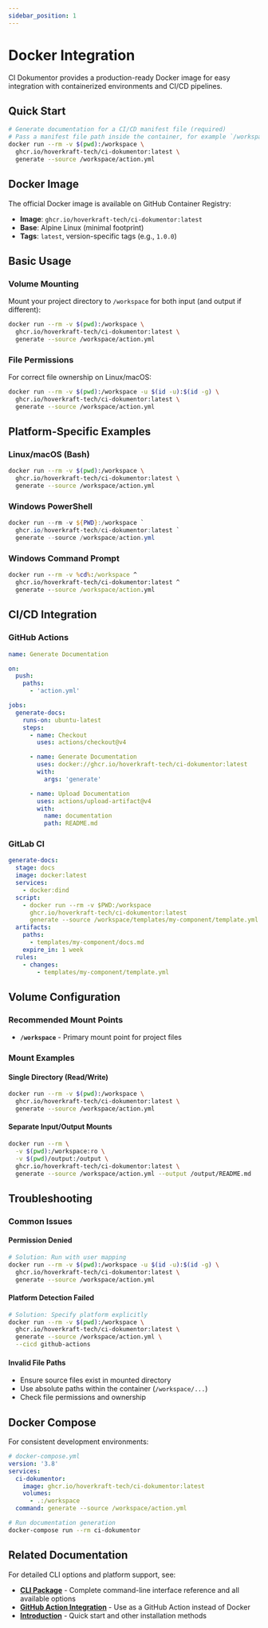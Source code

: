 ```yaml
---
sidebar_position: 1
---
```


# Docker Integration

CI Dokumentor provides a production-ready Docker image for easy integration with containerized environments and CI/CD pipelines.

## Quick Start

```bash
# Generate documentation for a CI/CD manifest file (required)
# Pass a manifest file path inside the container, for example `/workspace/action.yml`
docker run --rm -v $(pwd):/workspace \
  ghcr.io/hoverkraft-tech/ci-dokumentor:latest \
  generate --source /workspace/action.yml
```

## Docker Image

The official Docker image is available on GitHub Container Registry:

- **Image**: `ghcr.io/hoverkraft-tech/ci-dokumentor:latest`
- **Base**: Alpine Linux (minimal footprint)
- **Tags**: `latest`, version-specific tags (e.g., `1.0.0`)

## Basic Usage

### Volume Mounting

Mount your project directory to `/workspace` for both input (and output if different):

```bash
docker run --rm -v $(pwd):/workspace \
  ghcr.io/hoverkraft-tech/ci-dokumentor:latest \
  generate --source /workspace/action.yml
```

### File Permissions

For correct file ownership on Linux/macOS:

```bash
docker run --rm -v $(pwd):/workspace -u $(id -u):$(id -g) \
  ghcr.io/hoverkraft-tech/ci-dokumentor:latest \
  generate --source /workspace/action.yml
```

## Platform-Specific Examples

### Linux/macOS (Bash)

```bash
docker run --rm -v $(pwd):/workspace \
  ghcr.io/hoverkraft-tech/ci-dokumentor:latest \
  generate --source /workspace/action.yml
```

### Windows PowerShell

```powershell
docker run --rm -v ${PWD}:/workspace `
  ghcr.io/hoverkraft-tech/ci-dokumentor:latest `
  generate --source /workspace/action.yml
```

### Windows Command Prompt

```cmd
docker run --rm -v %cd%:/workspace ^
  ghcr.io/hoverkraft-tech/ci-dokumentor:latest ^
  generate --source /workspace/action.yml
```

## CI/CD Integration

### GitHub Actions

```yaml
name: Generate Documentation

on:
  push:
    paths:
      - 'action.yml'

jobs:
  generate-docs:
    runs-on: ubuntu-latest
    steps:
      - name: Checkout
        uses: actions/checkout@v4

      - name: Generate Documentation
        uses: docker://ghcr.io/hoverkraft-tech/ci-dokumentor:latest
        with:
          args: 'generate'

      - name: Upload Documentation
        uses: actions/upload-artifact@v4
        with:
          name: documentation
          path: README.md
```

### GitLab CI

```yaml
generate-docs:
  stage: docs
  image: docker:latest
  services:
    - docker:dind
  script:
    - docker run --rm -v $PWD:/workspace
      ghcr.io/hoverkraft-tech/ci-dokumentor:latest
      generate --source /workspace/templates/my-component/template.yml
  artifacts:
    paths:
      - templates/my-component/docs.md
    expire_in: 1 week
  rules:
    - changes:
        - templates/my-component/template.yml
```

## Volume Configuration

### Recommended Mount Points

- **`/workspace`** - Primary mount point for project files

### Mount Examples

#### Single Directory (Read/Write)

```bash
docker run --rm -v $(pwd):/workspace \
  ghcr.io/hoverkraft-tech/ci-dokumentor:latest \
  generate --source /workspace/action.yml
```

#### Separate Input/Output Mounts

```bash
docker run --rm \
  -v $(pwd):/workspace:ro \
  -v $(pwd)/output:/output \
  ghcr.io/hoverkraft-tech/ci-dokumentor:latest \
  generate --source /workspace/action.yml --output /output/README.md
```

## Troubleshooting

### Common Issues

#### Permission Denied

```bash
# Solution: Run with user mapping
docker run --rm -v $(pwd):/workspace -u $(id -u):$(id -g) \
  ghcr.io/hoverkraft-tech/ci-dokumentor:latest \
  generate --source /workspace/action.yml
```

#### Platform Detection Failed

```bash
# Solution: Specify platform explicitly
docker run --rm -v $(pwd):/workspace \
  ghcr.io/hoverkraft-tech/ci-dokumentor:latest \
  generate --source /workspace/action.yml \
  --cicd github-actions
```

#### Invalid File Paths

- Ensure source files exist in mounted directory
- Use absolute paths within the container (`/workspace/...`)
- Check file permissions and ownership

## Docker Compose

For consistent development environments:

```yaml
# docker-compose.yml
version: '3.8'
services:
  ci-dokumentor:
    image: ghcr.io/hoverkraft-tech/ci-dokumentor:latest
    volumes:
      - .:/workspace
  command: generate --source /workspace/action.yml
```

```bash
# Run documentation generation
docker-compose run --rm ci-dokumentor
```

## Related Documentation

For detailed CLI options and platform support, see:

- **[CLI Package](../packages/cli)** - Complete command-line interface reference and all available options
- **[GitHub Action Integration](./github-action)** - Use as a GitHub Action instead of Docker
- **[Introduction](../intro)** - Quick start and other installation methods
